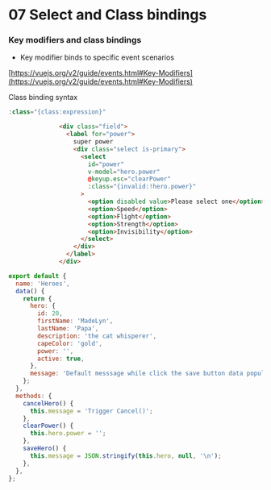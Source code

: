 # 07 Select and Class bindings
### Key modifiers and class bindings
- Key modifier binds to specific event scenarios

[https://vuejs.org/v2/guide/events.html#Key-Modifiers](https://vuejs.org/v2/guide/events.html#Key-Modifiers)

Class binding syntax
```javascript
:class="{class:expression}"
```  

```html
              <div class="field">
                <label for="power">
                  super power
                  <div class="select is-primary">
                    <select
                      id="power"
                      v-model="hero.power"
                      @keyup.esc="clearPower"
                      :class="{invalid:!hero.power}"
                    >
                      <option disabled value>Please select one</option>
                      <option>Speed</option>
                      <option>Flight</option>
                      <option>Strength</option>
                      <option>Invisibility</option>
                    </select>
                  </div>
                </label>
              </div>
```
```javascript
export default {
  name: 'Heroes',
  data() {
    return {
      hero: {
        id: 20,
        firstName: 'MadeLyn',
        lastName: 'Papa',
        description: 'the cat whisperer',
        capeColor: 'gold',
        power: '',
        active: true,
      },
      message: 'Default messsage while click the save button data populated',
    };
  },
  methods: {
    cancelHero() {
      this.message = 'Trigger Cancel()';
    },
    clearPower() {
      this.hero.power = '';
    },
    saveHero() {
      this.message = JSON.stringify(this.hero, null, '\n');
    },
  },
};
```              